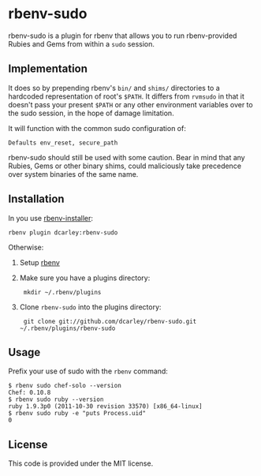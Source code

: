 # rbenv-sudo

rbenv-sudo is a plugin for rbenv that allows you to run rbenv-provided
Rubies and Gems from within a `sudo` session.

## Implementation

It does so by prepending rbenv's `bin/` and `shims/` directories to a
hardcoded representation of root's `$PATH`. It differs from `rvmsudo` in
that it doesn't pass your present `$PATH` or any other environment
variables over to the sudo session, in the hope of damage limitation.

It will function with the common sudo configuration of:

    Defaults env_reset, secure_path

rbenv-sudo should still be used with some caution. Bear in mind that any
Rubies, Gems or other binary shims, could maliciously take precedence over
system binaries of the same name.

## Installation

In you use [rbenv-installer](https://github.com/fesplugas/rbenv-installer):

    rbenv plugin dcarley:rbenv-sudo

Otherwise:

1. Setup [rbenv](https://github.com/sstephenson/rbenv)
1. Make sure you have a plugins directory:

        mkdir ~/.rbenv/plugins

1. Clone `rbenv-sudo` into the plugins directory:

        git clone git://github.com/dcarley/rbenv-sudo.git ~/.rbenv/plugins/rbenv-sudo

## Usage

Prefix your use of sudo with the `rbenv` command:

    $ rbenv sudo chef-solo --version
    Chef: 0.10.8
    $ rbenv sudo ruby --version
    ruby 1.9.3p0 (2011-10-30 revision 33570) [x86_64-linux]
    $ rbenv sudo ruby -e "puts Process.uid"
    0

## License

This code is provided under the MIT license.
